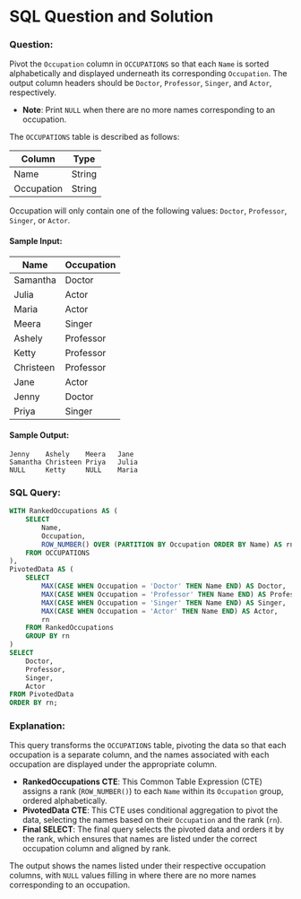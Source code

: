
# SQL Question and Solution

### Question:
Pivot the `Occupation` column in `OCCUPATIONS` so that each `Name` is sorted alphabetically and displayed underneath its corresponding `Occupation`. The output column headers should be `Doctor`, `Professor`, `Singer`, and `Actor`, respectively.

- **Note**: Print `NULL` when there are no more names corresponding to an occupation.

The `OCCUPATIONS` table is described as follows:

| Column     | Type   |
|------------|--------|
| Name       | String |
| Occupation | String |

Occupation will only contain one of the following values: `Doctor`, `Professor`, `Singer`, or `Actor`.

#### Sample Input:

| Name       | Occupation |
|------------|------------|
| Samantha   | Doctor     |
| Julia      | Actor      |
| Maria      | Actor      |
| Meera      | Singer     |
| Ashely     | Professor  |
| Ketty      | Professor  |
| Christeen  | Professor  |
| Jane       | Actor      |
| Jenny      | Doctor     |
| Priya      | Singer     |

#### Sample Output:
```plaintext
Jenny    Ashely    Meera   Jane
Samantha Christeen Priya   Julia
NULL     Ketty     NULL    Maria
```

### SQL Query:
```sql
WITH RankedOccupations AS (
    SELECT
        Name,
        Occupation,
        ROW_NUMBER() OVER (PARTITION BY Occupation ORDER BY Name) AS rn
    FROM OCCUPATIONS
),
PivotedData AS (
    SELECT
        MAX(CASE WHEN Occupation = 'Doctor' THEN Name END) AS Doctor,
        MAX(CASE WHEN Occupation = 'Professor' THEN Name END) AS Professor,
        MAX(CASE WHEN Occupation = 'Singer' THEN Name END) AS Singer,
        MAX(CASE WHEN Occupation = 'Actor' THEN Name END) AS Actor,
        rn
    FROM RankedOccupations
    GROUP BY rn
)
SELECT
    Doctor,
    Professor,
    Singer,
    Actor
FROM PivotedData
ORDER BY rn;
```

### Explanation:
This query transforms the `OCCUPATIONS` table, pivoting the data so that each occupation is a separate column, and the names associated with each occupation are displayed under the appropriate column. 

- **RankedOccupations CTE**: This Common Table Expression (CTE) assigns a rank (`ROW_NUMBER()`) to each `Name` within its `Occupation` group, ordered alphabetically.
- **PivotedData CTE**: This CTE uses conditional aggregation to pivot the data, selecting the names based on their `Occupation` and the rank (`rn`).
- **Final SELECT**: The final query selects the pivoted data and orders it by the rank, which ensures that names are listed under the correct occupation column and aligned by rank.

The output shows the names listed under their respective occupation columns, with `NULL` values filling in where there are no more names corresponding to an occupation.
